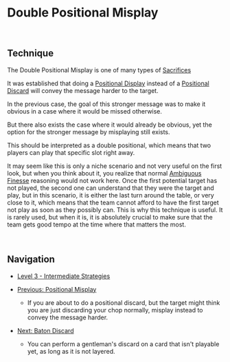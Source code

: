 # Double Positional Misplay

<br />

## Technique
	
The Double Positional Misplay is one of many types of [Sacrifices](https://github.com/agilbert1412/HanabiStrategy/blob/master/Categories/Sacrifices.md)

It was established that doing a [Positional Display](https://github.com/agilbert1412/HanabiStrategy/blob/master/Strategy/Level%203%20-%20Intermediate/58%20-%20Positional%20Misplay.md) instead of a [Positional Discard](https://github.com/agilbert1412/HanabiStrategy/blob/master/Strategy/Level%203%20-%20Intermediate/30%20-%20Positional%20Discard.md) will convey the message harder to the target.

In the previous case, the goal of this stronger message was to make it obvious in a case where it would be missed otherwise.

But there also exists the case where it would already be obvious, yet the option for the stronger message by misplaying still exists.

This should be interpreted as a double positional, which means that two players can play that specific slot right away.

It may seem like this is only a niche scenario and not very useful on the first look, but when you think about it, you realize that normal [Ambiguous Finesse](https://github.com/agilbert1412/HanabiStrategy/blob/master/Strategy/Level%203%20-%20Intermediate/35%20-%20Ambiguous%20Finesse.md) reasoning would not work here. Once the first potential target has not played, the second one can understand that they were the target and play, but in this scenario, it is either the last turn around the table, or very close to it, which means that the team cannot afford to have the first target not play as soon as they possibly can. This is why this technique is useful. It is rarely used, but when it is, it is absolutely crucial to make sure that the team gets good tempo at the time where that matters the most.

<br />

## Navigation

* [Level 3 - Intermediate Strategies](https://github.com/agilbert1412/HanabiStrategy/blob/master/Strategy/Level%203%20-%20Intermediate/Level%203%20-%20Intermediate.md)

* [Previous: Positional Misplay](https://github.com/agilbert1412/HanabiStrategy/blob/master/Strategy/Level%203%20-%20Intermediate/58%20-%20Positional%20Misplay.md)
	* If you are about to do a positional discard, but the target might think you are just discarding your chop normally, misplay instead to convey the message harder.

* [Next: Baton Discard](https://github.com/agilbert1412/HanabiStrategy/blob/master/Strategy/Level%203%20-%20Intermediate/60%20-%20Baton%20Discard.md)
	* You can perform a gentleman's discard on a card that isn't playable yet, as long as it is not layered.